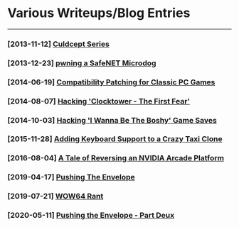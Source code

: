 # Various Writeups/Blog Entries
---

### [2013-11-12] [Culdcept Series](./20131112)
### [2013-12-23] [pwning a SafeNET Microdog](./20131223)
### [2014-06-19] [Compatibility Patching for Classic PC Games](./20140619)
### [2014-08-07] [Hacking 'Clocktower - The First Fear'](./20140807)
### [2014-10-03] [Hacking 'I Wanna Be The Boshy' Game Saves](./20141003)
### [2015-11-28] [Adding Keyboard Support to a Crazy Taxi Clone](./20151128)
### [2016-08-04] [A Tale of Reversing an NVIDIA Arcade Platform](./20160804)
### [2019-04-17] [Pushing The Envelope](./20190417)
### [2019-07-21] [WOW64 Rant](./20190721)
### [2020-05-11] [Pushing the Envelope - Part Deux](./20200511)
